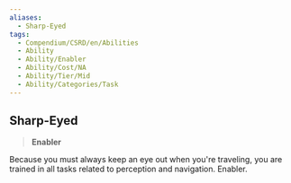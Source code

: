 ```yaml
---
aliases:
  - Sharp-Eyed
tags:
  - Compendium/CSRD/en/Abilities
  - Ability
  - Ability/Enabler
  - Ability/Cost/NA
  - Ability/Tier/Mid
  - Ability/Categories/Task
---
```

  
    
## Sharp-Eyed    
>**Enabler**  
    
Because you must always keep an eye out when you're traveling, you are trained in all tasks related to perception and navigation. Enabler.